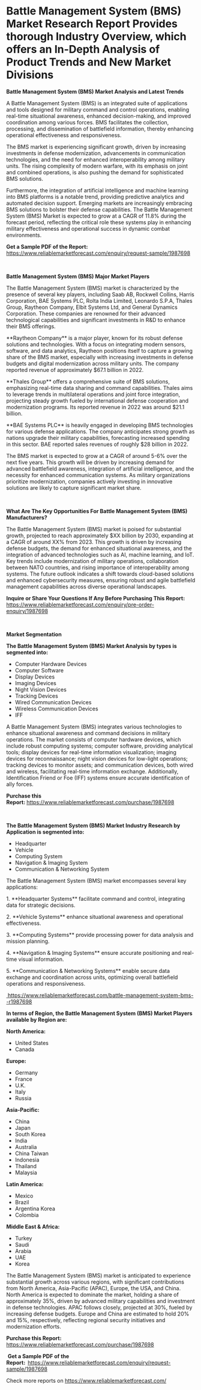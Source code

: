 <p><h1>Battle Management System (BMS) Market Research Report Provides thorough Industry Overview, which offers an In-Depth Analysis of Product Trends and New Market Divisions</h1></p><p><strong>Battle Management System (BMS) Market Analysis and Latest Trends</strong></p>
<p><p>A Battle Management System (BMS) is an integrated suite of applications and tools designed for military command and control operations, enabling real-time situational awareness, enhanced decision-making, and improved coordination among various forces. BMS facilitates the collection, processing, and dissemination of battlefield information, thereby enhancing operational effectiveness and responsiveness.</p><p>The BMS market is experiencing significant growth, driven by increasing investments in defense modernization, advancements in communication technologies, and the need for enhanced interoperability among military units. The rising complexity of modern warfare, with its emphasis on joint and combined operations, is also pushing the demand for sophisticated BMS solutions.</p><p> </p><p>Furthermore, the integration of artificial intelligence and machine learning into BMS platforms is a notable trend, providing predictive analytics and automated decision support. Emerging markets are increasingly embracing BMS solutions to bolster their defense capabilities. The Battle Management System (BMS) Market is expected to grow at a CAGR of 11.8% during the forecast period, reflecting the critical role these systems play in enhancing military effectiveness and operational success in dynamic combat environments.</p></p>
<p><strong>Get a Sample PDF of the Report:&nbsp;</strong> <a href="https://www.reliablemarketforecast.com/enquiry/request-sample/1987698?utm_campaign=1893&utm_medium=2&utm_source=Github&utm_content=ia&utm_term=15012025&utm_id=battle-management-system-bms">https://www.reliablemarketforecast.com/enquiry/request-sample/1987698</a></p>
<p>&nbsp;</p>
<p><strong>Battle Management System (BMS) Major Market Players</strong></p>
<p><p>The Battle Management System (BMS) market is characterized by the presence of several key players, including Saab AB, Rockwell Collins, Harris Corporation, BAE Systems PLC, Rolta India Limited, Leonardo S.P.A, Thales Group, Raytheon Company, Elbit Systems Ltd, and General Dynamics Corporation. These companies are renowned for their advanced technological capabilities and significant investments in R&D to enhance their BMS offerings.</p><p>**Raytheon Company** is a major player, known for its robust defense solutions and technologies. With a focus on integrating modern sensors, software, and data analytics, Raytheon positions itself to capture a growing share of the BMS market, especially with increasing investments in defense budgets and digital modernization across military units. The company reported revenue of approximately $67.1 billion in 2022.</p><p>**Thales Group** offers a comprehensive suite of BMS solutions, emphasizing real-time data sharing and command capabilities. Thales aims to leverage trends in multilateral operations and joint force integration, projecting steady growth fueled by international defense cooperation and modernization programs. Its reported revenue in 2022 was around $21.1 billion.</p><p>**BAE Systems PLC** is heavily engaged in developing BMS technologies for various defense applications. The company anticipates strong growth as nations upgrade their military capabilities, forecasting increased spending in this sector. BAE reported sales revenues of roughly $28 billion in 2022.</p><p>The BMS market is expected to grow at a CAGR of around 5-6% over the next five years. This growth will be driven by increasing demand for advanced battlefield awareness, integration of artificial intelligence, and the necessity for enhanced communication systems. As military organizations prioritize modernization, companies actively investing in innovative solutions are likely to capture significant market share.</p></p>
<p>&nbsp;</p>
<p><strong>What Are The Key Opportunities For Battle Management System (BMS) Manufacturers?</strong></p>
<p><p>The Battle Management System (BMS) market is poised for substantial growth, projected to reach approximately $XX billion by 2030, expanding at a CAGR of around XX% from 2023. This growth is driven by increasing defense budgets, the demand for enhanced situational awareness, and the integration of advanced technologies such as AI, machine learning, and IoT. Key trends include modernization of military operations, collaboration between NATO countries, and rising importance of interoperability among systems. The future outlook indicates a shift towards cloud-based solutions and enhanced cybersecurity measures, ensuring robust and agile battlefield management capabilities across diverse operational landscapes.</p></p>
<p><strong>Inquire or Share Your Questions If Any Before Purchasing This Report:</strong> <a href="https://www.reliablemarketforecast.com/enquiry/pre-order-enquiry/1987698?utm_campaign=1893&utm_medium=2&utm_source=Github&utm_content=ia&utm_term=15012025&utm_id=battle-management-system-bms">https://www.reliablemarketforecast.com/enquiry/pre-order-enquiry/1987698</a></p>
<p>&nbsp;</p>
<p><strong>Market Segmentation</strong></p>
<p><strong>The Battle Management System (BMS) Market Analysis by types is segmented into:</strong></p>
<p><ul><li>Computer Hardware Devices</li><li>Computer Software</li><li>Display Devices</li><li>Imaging Devices</li><li>Night Vision Devices</li><li>Tracking Devices</li><li>Wired Communication Devices</li><li>Wireless Communication Devices</li><li>IFF</li></ul></p>
<p><p>A Battle Management System (BMS) integrates various technologies to enhance situational awareness and command decisions in military operations. The market consists of computer hardware devices, which include robust computing systems; computer software, providing analytical tools; display devices for real-time information visualization; imaging devices for reconnaissance; night vision devices for low-light operations; tracking devices to monitor assets; and communication devices, both wired and wireless, facilitating real-time information exchange. Additionally, Identification Friend or Foe (IFF) systems ensure accurate identification of ally forces.</p></p>
<p><strong>Purchase this Report:&nbsp;</strong><a href="https://www.reliablemarketforecast.com/purchase/1987698?utm_campaign=1893&utm_medium=2&utm_source=Github&utm_content=ia&utm_term=15012025&utm_id=battle-management-system-bms">https://www.reliablemarketforecast.com/purchase/1987698</a></p>
<p>&nbsp;</p>
<p><strong>The Battle Management System (BMS) Market Industry Research by Application is segmented into:</strong></p>
<p><ul><li>Headquarter</li><li>Vehicle</li><li>Computing System</li><li>Navigation & Imaging System</li><li>Communication & Networking System</li></ul></p>
<p><p>The Battle Management System (BMS) market encompasses several key applications: </p><p>1. **Headquarter Systems** facilitate command and control, integrating data for strategic decisions. </p><p>2. **Vehicle Systems** enhance situational awareness and operational effectiveness. </p><p>3. **Computing Systems** provide processing power for data analysis and mission planning. </p><p>4. **Navigation & Imaging Systems** ensure accurate positioning and real-time visual information. </p><p>5. **Communication & Networking Systems** enable secure data exchange and coordination across units, optimizing overall battlefield operations and responsiveness.</p></p>
<p><a href="https://www.reliablemarketforecast.com/battle-management-system-bms--r1987698?utm_campaign=1893&utm_medium=2&utm_source=Github&utm_content=ia&utm_term=15012025&utm_id=battle-management-system-bms">&nbsp;https://www.reliablemarketforecast.com/battle-management-system-bms--r1987698</a></p>
<p><strong>In terms of Region, the Battle Management System (BMS) Market Players available by Region are:</strong></p>
<p>
    <p> <strong> North America: </strong>
        <ul>
            <li>United States</li>
            <li>Canada</li>
        </ul>
        </p> 
    <p> <strong> Europe: </strong>
        <ul>
            <li>Germany</li>
            <li>France</li>
            <li>U.K.</li>
            <li>Italy</li>
            <li>Russia</li>
        </ul>
        </p> 
    <p> <strong> Asia-Pacific: </strong>
        <ul>
            <li>China</li>
            <li>Japan</li>
            <li>South Korea</li>
            <li>India</li>
            <li>Australia</li>
            <li>China Taiwan</li>
            <li>Indonesia</li>
            <li>Thailand</li>
            <li>Malaysia</li>
        </ul>
        </p> 
    <p> <strong> Latin America: </strong>
        <ul>
            <li>Mexico</li>
            <li>Brazil</li>
            <li>Argentina Korea</li>
            <li>Colombia</li>
        </ul>
        </p> 
    <p> <strong> Middle East & Africa: </strong>
        <ul>
            <li>Turkey</li>
            <li>Saudi</li>
            <li>Arabia</li>
            <li>UAE</li>
            <li>Korea</li>
        </ul>
    </p>
    </p>
<p><p>The Battle Management System (BMS) market is anticipated to experience substantial growth across various regions, with significant contributions from North America, Asia-Pacific (APAC), Europe, the USA, and China. North America is expected to dominate the market, holding a share of approximately 35%, driven by advanced military capabilities and investment in defense technologies. APAC follows closely, projected at 30%, fueled by increasing defense budgets. Europe and China are estimated to hold 20% and 15%, respectively, reflecting regional security initiatives and modernization efforts.</p></p>
<p><strong>Purchase this Report: </strong><a href="https://www.reliablemarketforecast.com/purchase/1987698?utm_campaign=1893&utm_medium=2&utm_source=Github&utm_content=ia&utm_term=15012025&utm_id=battle-management-system-bms">https://www.reliablemarketforecast.com/purchase/1987698</a></p>
<p>&nbsp;<strong>Get a Sample PDF of the Report:&nbsp;&nbsp;</strong><a href="https://www.reliablemarketforecast.com/enquiry/request-sample/1987698?utm_campaign=1893&utm_medium=2&utm_source=Github&utm_content=ia&utm_term=15012025&utm_id=battle-management-system-bms">https://www.reliablemarketforecast.com/enquiry/request-sample/1987698</a></p>
<p><strong></strong></p>
<p>Check more reports on <a href="https://www.reliablemarketforecast.com/?utm_campaign=1893&utm_medium=2&utm_source=Github&utm_content=ia&utm_term=15012025&utm_id=battle-management-system-bms">https://www.reliablemarketforecast.com/</a></p>